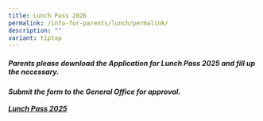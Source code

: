 ```yaml
---
title: Lunch Pass 2026
permalink: /info-for-parents/lunch/permalink/
description: ""
variant: tiptap
---
```

<h5>Parents please download the Application for Lunch Pass 2025 and fill up the necessary.</h5>
<h5>Submit the form to the General Office for approval.<br><br><a href="/files/Lunch Pass/Application_for_Lunch_Pass_2025.pdf" rel="noopener nofollow" target="_blank">Lunch Pass 2025</a></h5>
<p></p>